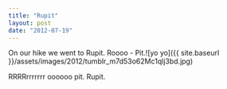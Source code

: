 ```yaml
---
title: "Rupit"
layout: post
date: "2012-07-19"
---
```


On our hike we went to Rupit. Roooo - Pit.![yo yo]({{ site.baseurl }}/assets/images/2012/tumblr_m7d53o62Mc1qlj3bd.jpg)

RRRRrrrrrrr oooooo pit. Rupit.
